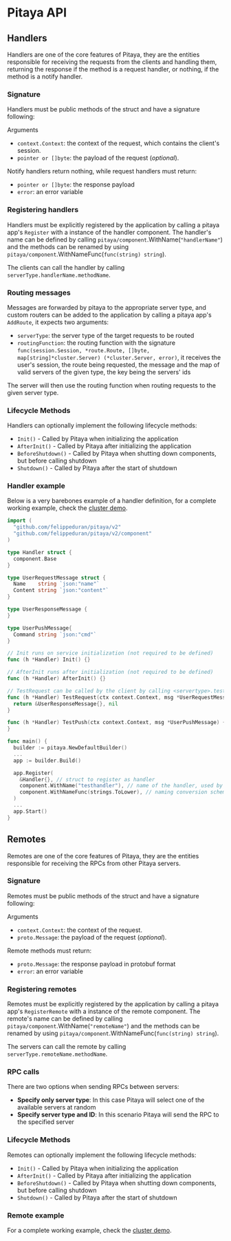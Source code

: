 Pitaya API
==========

## Handlers

Handlers are one of the core features of Pitaya, they are the entities responsible for receiving the requests from the clients and handling them, returning the response if the method is a request handler, or nothing, if the method is a notify handler.

### Signature

Handlers must be public methods of the struct and have a signature following:

Arguments
* `context.Context`: the context of the request, which contains the client's session.
* `pointer or []byte`: the payload of the request (_optional_).

Notify handlers return nothing, while request handlers must return:
* `pointer or []byte`: the response payload
* `error`: an error variable


### Registering handlers

Handlers must be explicitly registered by the application by calling a pitaya app's `Register` with a instance of the handler component. The handler's name can be defined by calling `pitaya/component`.WithName(`"handlerName"`) and the methods can be renamed by using `pitaya/component`.WithNameFunc(`func(string) string`).

The clients can call the handler by calling `serverType.handlerName.methodName`.


### Routing messages

Messages are forwarded by pitaya to the appropriate server type, and custom routers can be added to the application by calling a pitaya app's `AddRoute`, it expects two arguments:

* `serverType`: the server type of the target requests to be routed
* `routingFunction`: the routing function with the signature `func(session.Session, *route.Route, []byte, map[string]*cluster.Server) (*cluster.Server, error)`, it receives the user's session, the route being requested, the message and the map of valid servers of the given type, the key being the servers' ids

The server will then use the routing function when routing requests to the given server type.


### Lifecycle Methods

Handlers can optionally implement the following lifecycle methods:

* `Init()` - Called by Pitaya when initializing the application
* `AfterInit()` - Called by Pitaya after initializing the application
* `BeforeShutdown()` - Called by Pitaya when shutting down components, but before calling shutdown
* `Shutdown()` - Called by Pitaya after the start of shutdown


### Handler example

Below is a very barebones example of a handler definition, for a complete working example, check the [cluster demo](https://github.com/topfreegames/pitaya/tree/master/examples/demo/cluster).

```go
import (
  "github.com/felippeduran/pitaya/v2"
  "github.com/felippeduran/pitaya/v2/component"
)

type Handler struct {
  component.Base
}

type UserRequestMessage struct {
  Name    string `json:"name"`
  Content string `json:"content"`
}

type UserResponseMessage {
}

type UserPushMessage{
  Command string `json:"cmd"`
}

// Init runs on service initialization (not required to be defined)
func (h *Handler) Init() {}

// AfterInit runs after initialization (not required to be defined)
func (h *Handler) AfterInit() {}

// TestRequest can be called by the client by calling <servertype>.testhandler.testrequest
func (h *Handler) TestRequest(ctx context.Context, msg *UserRequestMessage) (*UserResponseMessage, error) {
  return &UserResponseMessage{}, nil
}

func (h *Handler) TestPush(ctx context.Context, msg *UserPushMessage) {
}

func main() {
  builder := pitaya.NewDefaultBuilder()
  ...
  app := builder.Build()

  app.Register(
    &Handler{}, // struct to register as handler
    component.WithName("testhandler"), // name of the handler, used by the clients
    component.WithNameFunc(strings.ToLower), // naming conversion scheme to be used by the clients
  )
  ...
  app.Start()
}

```

## Remotes

Remotes are one of the core features of Pitaya, they are the entities responsible for receiving the RPCs from other Pitaya servers.

### Signature

Remotes must be public methods of the struct and have a signature following:

Arguments
* `context.Context`: the context of the request.
* `proto.Message`: the payload of the request (_optional_).

Remote methods must return:
* `proto.Message`: the response payload in protobuf format
* `error`: an error variable


### Registering remotes

Remotes must be explicitly registered by the application by calling a pitaya app's `RegisterRemote` with a instance of the remote component. The remote's name can be defined by calling `pitaya/component`.WithName(`"remoteName"`) and the methods can be renamed by using `pitaya/component`.WithNameFunc(`func(string) string`).

The servers can call the remote by calling `serverType.remoteName.methodName`.


### RPC calls

There are two options when sending RPCs between servers:
* **Specify only server type**: In this case Pitaya will select one of the available servers at random
* **Specify server type and ID**: In this scenario Pitaya will send the RPC to the specified server


### Lifecycle Methods

Remotes can optionally implement the following lifecycle methods:

* `Init()` - Called by Pitaya when initializing the application
* `AfterInit()` - Called by Pitaya after initializing the application
* `BeforeShutdown()` - Called by Pitaya when shutting down components, but before calling shutdown
* `Shutdown()` - Called by Pitaya after the start of shutdown

### Remote example

For a complete working example, check the [cluster demo](https://github.com/topfreegames/pitaya/tree/master/examples/demo/cluster).
